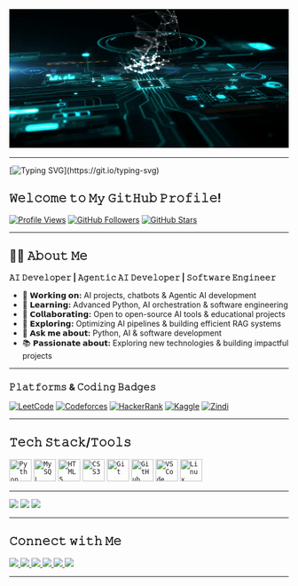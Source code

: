 <img src="assets/AI-Technology-Creation-Concept.gif" alt="AI-Technology-Creation-Concept" width="2000" height="250" />

---
<!------- Typing SVG ------->
<!--
[![Typing SVG](https://readme-typing-svg.demolab.com?font=Source+Code+Pro&size=26&pause=1000&color=00FF88&center=true&vCenter=true&width=900&lines=Hi+there+👋%2C+I'm+Abdi+Dabala;AI+Developer+%7C+Agentic+AI;Passionate+Problem+Solver;Always+Learning+%26+Building;Jesus+Loves+You!)](https://git.io/typing-svg)
-->
[![Typing SVG](https://readme-typing-svg.demolab.com?font=Fira+Code&size=26&pause=1000&color=00FF88&center=true&vCenter=true&width=900&lines=ℍ𝕚+𝕥𝕙𝕖𝕣𝕖+👋%2C+𝕀'𝕞+𝔸𝕓𝕕𝕚+𝔻𝕒𝕓𝕒𝕝𝕒;𝔸𝕀+𝔻𝕖𝕧𝕖𝕝𝕠𝕡𝕖𝕣+%7C+𝔸𝕘𝕖𝕟𝕥𝕚𝕔+𝔸𝕀+𝔻𝕖𝕧𝕖𝕝𝕠𝕡𝕖𝕣;ℙ𝕒𝕤𝕤𝕚𝕠𝕟𝕒𝕥𝕖+ℙ𝕣𝕠𝕓𝕝𝕖𝕞+𝕊𝕠𝕝𝕧𝕖𝕣;𝕁𝕖𝕤𝕦𝕤+𝕃𝕠𝕧𝕖𝕤+𝕐𝕠𝕦!!!)](https://git.io/typing-svg)


<!--# Hi there👋  I'm Abdi Dabala-->
## 𝚆𝚎𝚕𝚌𝚘𝚖𝚎 𝚝𝚘 𝙼𝚢 𝙶𝚒𝚝𝙷𝚞𝚋 𝙿𝚛𝚘𝚏𝚒𝚕𝚎!

[![Profile Views](https://komarev.com/ghpvc/?username=abdi7d&label=Profile%20Views&color=1E90FF&style=for-the-badge)](https://github.com/abdi7d)
[![GitHub Followers](https://img.shields.io/github/followers/abdi7d?label=Followers&style=for-the-badge&color=8A2BE2)](https://github.com/abdi7d?tab=followers)
[![GitHub Stars](https://img.shields.io/github/stars/abdi7d?label=Stars&style=for-the-badge&color=4CAF50)](https://github.com/abdi7d?tab=repositories&q=&type=source&language=&sort=stargazers)

<!--
![Profile Views](https://komarev.com/ghpvc/?username=abdi7d&label=Profile%20Views&color=1E90FF&style=for-the-badge) ![GitHub Followers](https://img.shields.io/github/followers/abdi7d?label=Followers&style=for-the-badge&color=8A2BE2) ![GitHub Stars](https://img.shields.io/github/stars/abdi7d?label=Stars&style=for-the-badge&color=4CAF50)
-->

---
## 🙋‍♂️ 𝙰𝚋𝚘𝚞𝚝 𝙼𝚎
<p>
  <b>𝙰𝙸 𝙳𝚎𝚟𝚎𝚕𝚘𝚙𝚎𝚛 | 𝙰𝚐𝚎𝚗𝚝𝚒𝚌 𝙰𝙸 𝙳𝚎𝚟𝚎𝚕𝚘𝚙𝚎𝚛 | 𝚂𝚘𝚏𝚝𝚠𝚊𝚛𝚎 𝙴𝚗𝚐𝚒𝚗𝚎𝚎𝚛</b>
</p>

- 🔭 **𝗪𝗼𝗿𝗸𝗶𝗻𝗴 𝗼𝗻:** AI projects, chatbots & Agentic AI development  
- 🌱 **𝗟𝗲𝗮𝗿𝗻𝗶𝗻𝗴:** Advanced Python, AI orchestration & software engineering  
- 👯 **𝗖𝗼𝗹𝗹𝗮𝗯𝗼𝗿𝗮𝘁𝗶𝗻𝗴:** Open to open-source AI tools & educational projects  
- 🤔 **𝗘𝘅𝗽𝗹𝗼𝗿𝗶𝗻𝗴:** Optimizing AI pipelines & building efficient RAG systems  
- 💬 **𝗔𝘀𝗸 𝗺𝗲 𝗮𝗯𝗼𝘂𝘁:** Python, AI & software development  
- 📚 **𝗣𝗮𝘀𝘀𝗶𝗼𝗻𝗮𝘁𝗲 𝗮𝗯𝗼𝘂𝘁:** Exploring new technologies & building impactful projects


---
### 𝙿𝚕𝚊𝚝𝚏𝚘𝚛𝚖𝚜 & 𝙲𝚘𝚍𝚒𝚗𝚐 𝙱𝚊𝚍𝚐𝚎𝚜

[![LeetCode](https://img.shields.io/badge/LeetCode-Solved-orange?style=for-the-badge&logo=leetcode&logoColor=white)](https://leetcode.com/abdi7d)
[![Codeforces](https://img.shields.io/badge/Codeforces-Solved-blue?style=for-the-badge&logo=codeforces&logoColor=white)](https://codeforces.com/profile/Abdi_Dabala)
[![HackerRank](https://img.shields.io/badge/HackerRank-Solved-brightgreen?style=for-the-badge&logo=hackerrank&logoColor=white)](https://www.hackerrank.com/abdi7dy)
[![Kaggle](https://img.shields.io/badge/Kaggle-Competitions-blue?style=for-the-badge&logo=kaggle&logoColor=white)](https://www.kaggle.com/abdidabala)
[![Zindi](https://img.shields.io/badge/Zindi-Competitions-6f42c1?style=for-the-badge&logo=zindi&logoColor=white)](https://zindi.africa/users/abdi7d)

---
## 𝚃𝚎𝚌𝚑 𝚂𝚝𝚊𝚌𝚔/𝚃𝚘𝚘𝚕𝚜

<!--
![Python](https://img.shields.io/badge/Python-3776AB?style=for-the-badge&logo=python&logoColor=white) ![SQL](https://img.shields.io/badge/SQL-003B57?style=for-the-badge&logo=postgresql&logoColor=white) ![HTML5](https://img.shields.io/badge/HTML5-E34F26?style=for-the-badge&logo=html5&logoColor=white) ![CSS3](https://img.shields.io/badge/CSS3-1572B6?style=for-the-badge&logo=css3&logoColor=white) ![LangChain](https://img.shields.io/badge/LangChain-1C3C3C?style=for-the-badge&logo=chainlink&logoColor=white) ![RAG](https://img.shields.io/badge/RAG%20(Retrieval%20Augmented%20Generation)-FF6F00?style=for-the-badge&logo=google&logoColor=white) ![Agentic AI](https://img.shields.io/badge/Agentic%20AI-000000?style=for-the-badge&logo=artstation&logoColor=white) ![HuggingFace](https://img.shields.io/badge/HuggingFace-FFD21E?style=for-the-badge&logo=huggingface&logoColor=black) ![Git](https://img.shields.io/badge/Git-F05032?style=for-the-badge&logo=git&logoColor=white) ![GitHub](https://img.shields.io/badge/GitHub-181717?style=for-the-badge&logo=github&logoColor=white) ![VS Code](https://img.shields.io/badge/VS%20Code-0078D4?style=for-the-badge&logo=visualstudiocode&logoColor=white) ![Linux](https://img.shields.io/badge/Linux-FCC624?style=for-the-badge&logo=linux&logoColor=black)
-->

<code><img height="40" width="40" src="https://img.icons8.com/color/48/000000/python.png" title="Python"></code>
<code><img height="40" width="40" src="https://www.mysql.com/common/logos/logo-mysql-170x115.png" title="MySQL"></code>
<code><img height="40" width="40" src="https://img.icons8.com/color/48/000000/html-5.png" title="HTML5"></code>
<code><img height="40" width="40" src="https://img.icons8.com/color/48/000000/css3.png" title="CSS3"></code>
<code><img height="40" width="40" src="https://img.icons8.com/color/48/000000/git.png" title="Git"></code>
<code><img height="40" width="40" src="https://img.icons8.com/ios-glyphs/50/000000/github.png" title="GitHub"></code>
<code><img height="40" width="40" src="https://img.icons8.com/color/48/000000/visual-studio-code-2019.png" title="VS Code"></code>
<code><img height="40" width="40" src="https://img.icons8.com/color/48/000000/linux.png" title="Linux"></code>
<!--<code><img height="40" width="40" src="https://avatars.githubusercontent.com/u/96372235?s=280&v=4" title="LangChain"></code>
<code><img height="40" width="40" src="https://img.icons8.com/color/48/000000/google-logo.png" title="RAG"></code>
<code><img height="40" width="40" src="https://img.icons8.com/ios-filled/50/000000/artificial-intelligence.png" title="Agentic AI"></code>
<code><img height="40" width="40" src="https://img.icons8.com/ios-filled/50/000000/huggingface.png" title="HuggingFace"></code>-->

<!--
#### 🖥️ Programming Languages
![Python](https://img.shields.io/badge/Python-3776AB?style=for-the-badge&logo=python&logoColor=white) ![SQL](https://img.shields.io/badge/SQL-003B57?style=for-the-badge&logo=postgresql&logoColor=white) ![C++](https://img.shields.io/badge/C++-00599C?style=for-the-badge&logo=cplusplus&logoColor=white) ![Java](https://img.shields.io/badge/Java-007396?style=for-the-badge&logo=java&logoColor=white)


#### 🤖 AI & Frameworks
![LangChain](https://img.shields.io/badge/LangChain-1C3C3C?style=for-the-badge&logo=chainlink&logoColor=white) ![RAG](https://img.shields.io/badge/RAG%20(Retrieval%20Augmented%20Generation)-FF6F00?style=for-the-badge&logo=google&logoColor=white) ![Agentic AI](https://img.shields.io/badge/Agentic%20AI-000000?style=for-the-badge&logo=artstation&logoColor=white) ![HuggingFace](https://img.shields.io/badge/HuggingFace-FFD21E?style=for-the-badge&logo=huggingface&logoColor=black)

#### 🌐 Web Technologies
![HTML5](https://img.shields.io/badge/HTML5-E34F26?style=for-the-badge&logo=html5&logoColor=white) ![CSS3](https://img.shields.io/badge/CSS3-1572B6?style=for-the-badge&logo=css3&logoColor=white)


#### 🛠️ Tools & Platforms
![Git](https://img.shields.io/badge/Git-F05032?style=for-the-badge&logo=git&logoColor=white) ![GitHub](https://img.shields.io/badge/GitHub-181717?style=for-the-badge&logo=github&logoColor=white) ![VS Code](https://img.shields.io/badge/VS%20Code-0078D4?style=for-the-badge&logo=visualstudiocode&logoColor=white) ![Linux](https://img.shields.io/badge/Linux-FCC624?style=for-the-badge&logo=linux&logoColor=black)


### 📊 GitHub Stats
![Abdi's GitHub stats](https://github-readme-stats.vercel.app/api?username=abdi7d&show_icons=true&theme=tokyonight)  
 

 GitHub Stats
![Abdi's GitHub stats](https://github-readme-stats.vercel.app/api?username=abdi7d&show_icons=true&theme=tokyonight) ![Top Langs](https://github-readme-stats.vercel.app/api/top-langs/?username=abdi7d&layout=compact&theme=tokyonight)
  -->
---

<p float="left">
  <img src="https://github-readme-stats.vercel.app/api?username=abdi7d&show_icons=true&theme=tokyonight" width="300" /> <img src="https://github-readme-streak-stats.herokuapp.com/?user=abdi7d&theme=tokyonight" width="300" /> <img src="https://github-readme-stats.vercel.app/api/top-langs/?username=abdi7d&layout=compact&theme=tokyonight" width="300" />
</p>

---

## 𝙲𝚘𝚗𝚗𝚎𝚌𝚝 𝚠𝚒𝚝𝚑 𝙼𝚎

<p>
  <a href="https://linkedin.com/in/abdi7d" target="_blank">
    <img src="https://img.shields.io/badge/LinkedIn-0077B5?style=for-the-badge&logo=linkedin&logoColor=white" />
  </a>
  <a href="mailto:abdid.yadata@gmail.com" target="_blank">
    <img src="https://img.shields.io/badge/Email-D14836?style=for-the-badge&logo=gmail&logoColor=white" />
  </a>
  <a href="https://yourportfolio.com" target="_blank">
    <img src="https://img.shields.io/badge/Portfolio-00FF00?style=for-the-badge&logo=Google-Chrome&logoColor=white" />
  </a>
  <a href="https://twitter.com/abdi7d" target="_blank">
    <img src="https://img.shields.io/badge/Twitter-1DA1F2?style=for-the-badge&logo=twitter&logoColor=white" />
  </a>
  <a href="https://instagram.com/abdi777abdi" target="_blank">
    <img src="https://img.shields.io/badge/Instagram-E4405F?style=for-the-badge&logo=instagram&logoColor=white" />
  </a>
  <a href="https://facebook.com/profile.php?id=61573799533133" target="_blank">
    <img src="https://img.shields.io/badge/Facebook-1877F2?style=for-the-badge&logo=facebook&logoColor=white" />
  </a>
</p>

<!--
- 💼 [LinkedIn](https://www.linkedin.com/in/abdi7d/)  
- 🐦 [Twitter](https://x.com/abdi7d)  
- 📧 Email: **abdid.yadata@gmail.com**  
-->
---
